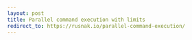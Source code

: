 ```yaml
---
layout: post
title: Parallel command execution with limits
redirect_to: https://rusnak.io/parallel-command-execution/
---
```

